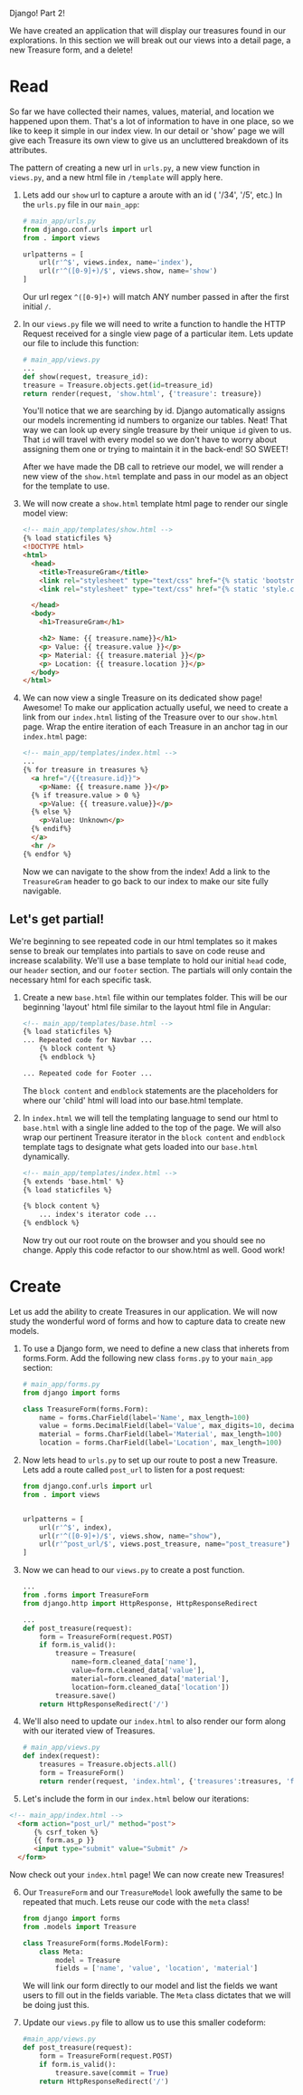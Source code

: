Django! Part 2!

We have created an application that will display our treasures found in our explorations.  In this section we will break out our views into a detail page, a new Treasure form, and a delete!


# Read
So far we have collected their names, values, material, and location we happened upon them.  That's a lot of information to have in one place, so we like to keep it simple in our index view.  In our detail or 'show' page we will give each Treasure its own view to give us an uncluttered breakdown of its attributes.  

The pattern of creating a new url in `urls.py`, a new view function in `views.py`, and a new html file in `/template` will apply here.

1.  Lets add our `show` url to capture a aroute with an id ( '/34', '/5', etc.) In the `urls.py` file in our `main_app`:

	```python
	# main_app/urls.py
	from django.conf.urls import url
	from . import views
	
	urlpatterns = [
	    url(r'^$', views.index, name='index'),
	    url(r'^([0-9]+)/$', views.show, name='show')
	]
	
	```
	Our url regex `^([0-9]+)` will match ANY number passed in after the first initial `/`. 
	
2.  In our `views.py` file we will need to write a function to handle the HTTP Request received for a single view page of a particular item.  Lets update our file to include this function:

	```python
	# main_app/views.py
	...
	def show(request, treasure_id):
    treasure = Treasure.objects.get(id=treasure_id)
    return render(request, 'show.html', {'treasure': treasure}) 
	```
	
	You'll notice that we are searching by id.  Django automatically assigns our models incrementing id numbers to organize our tables.  Neat!  That way we can look up every single treasure by their unique `id` given to us.  That `id` will travel with every model so we don't have to worry about assigning them one or trying to maintain it in the back-end!  SO SWEET! 
	
	After we have made the DB call to retrieve our model, we will render a new view of the `show.html` template and pass in our model as an object for the template to use.
	
	
3.  We will now create a `show.html` template html page to render our single model view:

	```html
	<!-- main_app/templates/show.html -->
	{% load staticfiles %}
	<!DOCTYPE html>
	<html>
	  <head>
	    <title>TreasureGram</title>
	    <link rel="stylesheet" type="text/css" href="{% static 'bootstrap.min.css' %}" / />
	    <link rel="stylesheet" type="text/css" href="{% static 'style.css' %}" />
	
	  </head>
	  <body>
	    <h1>TreasureGram</h1>
	
	    <h2> Name: {{ treasure.name}}</h1>
	    <p> Value: {{ treasure.value }}</p>
	    <p> Material: {{ treasure.material }}</p>
	    <p> Location: {{ treasure.location }}</p>
	  </body>
	</html>
	```
	
4.  We can now view a single Treasure on its dedicated show page!  Awesome!  To make our application actually useful, we need to create a link from our `index.html` listing of the Treasure over to our `show.html` page.  Wrap the entire iteration of each Treasure in an anchor tag in our `index.html` page:

	```html
	<!-- main_app/templates/index.html -->
	...
	{% for treasure in treasures %}
	  <a href="/{{treasure.id}}">
	    <p>Name: {{ treasure.name }}</p>
	  {% if treasure.value > 0 %}
	    <p>Value: {{ treasure.value}}</p>
	  {% else %}
	    <p>Value: Unknown</p>
	  {% endif%}
	  </a>
	  <hr />
	{% endfor %}
	
	```
	
	Now we can navigate to the show from the index!  Add a link to the `TreasureGram` header to go back to our index to make our site fully navigable.
	

## Let's get partial!

We're beginning to see repeated code in our html templates so it makes sense to break our templates into partials to save on code reuse and increase scalability.  We'll use a base template to hold our initial `head` code, our `header` section, and our `footer` section.  The partials will only contain the necessary html for each specific task.


1.  Create a new `base.html` file within our templates folder. This will be our beginning 'layout' html file similar to the layout html file in Angular:

	```html
	<!-- main_app/templates/base.html -->
	{% load staticfiles %}
	... Repeated code for Navbar ...
		{% block content %}
		{% endblock %}
	
	... Repeated code for Footer ...
	```

	The `block content` and `endblock` statements are the placeholders for where our 'child' html will load into our base.html template.
	
2.  In `index.html` we will tell the templating language to send our html to `base.html` with a single line added to the top of the page.  We will also wrap our pertinent Treasure iterator in the `block content` and `endblock` template tags to designate what gets loaded into our `base.html` dynamically.

	```html
	<!-- main_app/templates/index.html -->
	{% extends 'base.html' %}
	{% load staticfiles %}
	
	{% block content %}
		... index's iterator code ...
	{% endblock %}
	
	```
	
	Now try out our root route on the browser and you should see no change.  Apply this code refactor to our show.html as well. Good work!
	

# Create

Let us add the ability to create Treasures in our application.  We will now study the wonderful word of forms and how to capture data to create new models.

1.  To use a Django form, we need to define a new class that inherets from forms.Form. Add the following new class `forms.py` to your `main_app` section:

	```python
	# main_app/forms.py
	from django import forms
	
	class TreasureForm(forms.Form):
	    name = forms.CharField(label='Name', max_length=100)
	    value = forms.DecimalField(label='Value', max_digits=10, decimal_places=2)
	    material = forms.CharField(label='Material', max_length=100)
	    location = forms.CharField(label='Location', max_length=100)
	
	```

2.  Now lets head to `urls.py` to set up our route to post a new Treasure. Lets add a route called `post_url` to listen for a post request:

	```python
	from django.conf.urls import url
	from . import views
	
	
	urlpatterns = [
	    url(r'^$', index),
	    url(r'^([0-9]+)/$', views.show, name="show"),
	    url(r'^post_url/$', views.post_treasure, name="post_treasure")
	]
	```

3. Now we can head to our `views.py` to create a post function.

	```python
	...
	from .forms import TreasureForm
	from django.http import HttpResponse, HttpResponseRedirect
	
	...
	def post_treasure(request):
	    form = TreasureForm(request.POST)
	    if form.is_valid():
	        treasure = Treasure(
	            name=form.cleaned_data['name'],
	            value=form.cleaned_data['value'],
	            material=form.cleaned_data['material'],
	            location=form.cleaned_data['location'])
	        treasure.save()
	    return HttpResponseRedirect('/')	
	```

4.  We'll also need to update our `index.html`  to also render our form along with our iterated view of Treasures.

	```python
	# main_app/views.py
	def index(request):
	    treasures = Treasure.objects.all()
	    form = TreasureForm()
	    return render(request, 'index.html', {'treasures':treasures, 'form':form})
	
	```

5.  Let's include the form in our `index.html` below our iterations:

```html
<!-- main_app/index.html -->
  <form action="post_url/" method="post">
      {% csrf_token %}
      {{ form.as_p }}
      <input type="submit" value="Submit" />
  </form>
```

Now check out your `index.html` 
page! We can now create new Treasures!

6.  Our `TreasureForm` and our `TreasureModel` look awefully the same to be repeated that much.  Lets reuse our code with the `meta` class!

	```python
	from django import forms
	from .models import Treasure
	
	class TreasureForm(forms.ModelForm):
	    class Meta:
	        model = Treasure
	        fields = ['name', 'value', 'location', 'material']
	```

	We will link our form directly to our model and list the fields we want users to fill out in the fields variable.  The `Meta` class dictates that we will be doing just this. 
	
7.  Update our `views.py` file to allow us to use this smaller codeform:

	```python
	#main_app/views.py
	def post_treasure(request):
	    form = TreasureForm(request.POST)
	    if form.is_valid():
	        treasure.save(commit = True)
	    return HttpResponseRedirect('/')
	``` 
